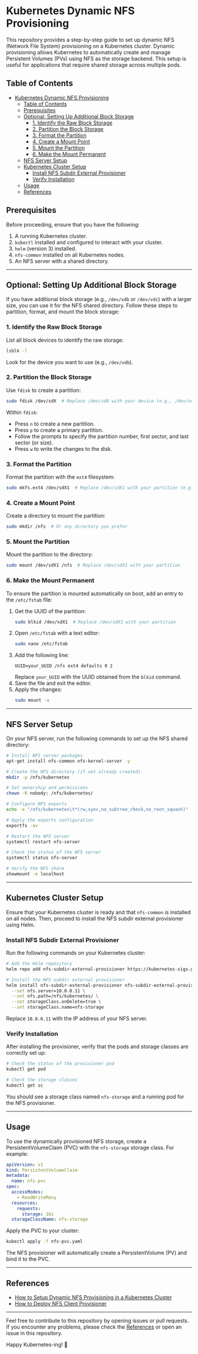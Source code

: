 # Kubernetes Dynamic NFS Provisioning

This repository provides a step-by-step guide to set up dynamic NFS (Network File System) provisioning on a Kubernetes cluster. Dynamic provisioning allows Kubernetes to automatically create and manage Persistent Volumes (PVs) using NFS as the storage backend. This setup is useful for applications that require shared storage across multiple pods.

## Table of Contents
- [Kubernetes Dynamic NFS Provisioning](#kubernetes-dynamic-nfs-provisioning)
  - [Table of Contents](#table-of-contents)
  - [Prerequisites](#prerequisites)
  - [Optional: Setting Up Additional Block Storage](#optional-setting-up-additional-block-storage)
    - [1. Identify the Raw Block Storage](#1-identify-the-raw-block-storage)
    - [2. Partition the Block Storage](#2-partition-the-block-storage)
    - [3. Format the Partition](#3-format-the-partition)
    - [4. Create a Mount Point](#4-create-a-mount-point)
    - [5. Mount the Partition](#5-mount-the-partition)
    - [6. Make the Mount Permanent](#6-make-the-mount-permanent)
  - [NFS Server Setup](#nfs-server-setup)
  - [Kubernetes Cluster Setup](#kubernetes-cluster-setup)
    - [Install NFS Subdir External Provisioner](#install-nfs-subdir-external-provisioner)
    - [Verify Installation](#verify-installation)
  - [Usage](#usage)
  - [References](#references)

## Prerequisites

Before proceeding, ensure that you have the following:

1. A running Kubernetes cluster.
2. `kubectl` installed and configured to interact with your cluster.
3. `helm` (version 3) installed.
4. `nfs-common` installed on all Kubernetes nodes.
5. An NFS server with a shared directory.

---

## Optional: Setting Up Additional Block Storage

If you have additional block storage (e.g., `/dev/vdb` or `/dev/vdc`) with a larger size, you can use it for the NFS shared directory. Follow these steps to partition, format, and mount the block storage:

### 1. Identify the Raw Block Storage
List all block devices to identify the raw storage:
```bash
lsblk -l
```
Look for the device you want to use (e.g., `/dev/vdb`).

### 2. Partition the Block Storage
Use `fdisk` to create a partition:
```bash
sudo fdisk /dev/sdX  # Replace /dev/sdX with your device (e.g., /dev/vdb)
```
Within `fdisk`:
- Press `n` to create a new partition.
- Press `p` to create a primary partition.
- Follow the prompts to specify the partition number, first sector, and last sector (or size).
- Press `w` to write the changes to the disk.

### 3. Format the Partition
Format the partition with the `ext4` filesystem:
```bash
sudo mkfs.ext4 /dev/sdX1  # Replace /dev/sdX1 with your partition (e.g., /dev/vdb1)
```

### 4. Create a Mount Point
Create a directory to mount the partition:
```bash
sudo mkdir /nfs  # Or any directory you prefer
```

### 5. Mount the Partition
Mount the partition to the directory:
```bash
sudo mount /dev/sdX1 /nfs  # Replace /dev/sdX1 with your partition
```

### 6. Make the Mount Permanent
To ensure the partition is mounted automatically on boot, add an entry to the `/etc/fstab` file:
1. Get the UUID of the partition:
   ```bash
   sudo blkid /dev/sdX1  # Replace /dev/sdX1 with your partition
   ```
2. Open `/etc/fstab` with a text editor:
   ```bash
   sudo nano /etc/fstab
   ```
3. Add the following line:
   ```
   UUID=your_UUID /nfs ext4 defaults 0 2
   ```
   Replace `your_UUID` with the UUID obtained from the `blkid` command.
4. Save the file and exit the editor.
5. Apply the changes:
   ```bash
   sudo mount -a
   ```

---

## NFS Server Setup

On your NFS server, run the following commands to set up the NFS shared directory:

```bash
# Install NFS server packages
apt-get install nfs-common nfs-kernel-server -y

# Create the NFS directory (if not already created)
mkdir -p /nfs/kubernetes

# Set ownership and permissions
chown -R nobody: /nfs/kubernetes/

# Configure NFS exports
echo -e "/nfs/kubernetes\t*(rw,sync,no_subtree_check,no_root_squash)" | sudo tee -a /etc/exports

# Apply the exports configuration
exportfs -av

# Restart the NFS server
systemctl restart nfs-server

# Check the status of the NFS server
systemctl status nfs-server

# Verify the NFS share
showmount -e localhost
```

---

## Kubernetes Cluster Setup

Ensure that your Kubernetes cluster is ready and that `nfs-common` is installed on all nodes. Then, proceed to install the NFS subdir external provisioner using Helm.

### Install NFS Subdir External Provisioner

Run the following commands on your Kubernetes cluster:

```bash
# Add the Helm repository
helm repo add nfs-subdir-external-provisioner https://kubernetes-sigs.github.io/nfs-subdir-external-provisioner

# Install the NFS subdir external provisioner
helm install nfs-subdir-external-provisioner nfs-subdir-external-provisioner/nfs-subdir-external-provisioner \
  --set nfs.server=10.0.0.11 \
  --set nfs.path=/nfs/kubernetes/ \
  --set storageClass.onDelete=true \
  --set storageClass.name=nfs-storage
```

Replace `10.0.0.11` with the IP address of your NFS server.

### Verify Installation

After installing the provisioner, verify that the pods and storage classes are correctly set up:

```bash
# Check the status of the provisioner pod
kubectl get pod

# Check the storage classes
kubectl get sc
```

You should see a storage class named `nfs-storage` and a running pod for the NFS provisioner.

---

## Usage

To use the dynamically provisioned NFS storage, create a PersistentVolumeClaim (PVC) with the `nfs-storage` storage class. For example:

```yaml
apiVersion: v1
kind: PersistentVolumeClaim
metadata:
  name: nfs-pvc
spec:
  accessModes:
    - ReadWriteMany
  resources:
    requests:
      storage: 1Gi
  storageClassName: nfs-storage
```

Apply the PVC to your cluster:

```bash
kubectl apply -f nfs-pvc.yaml
```

The NFS provisioner will automatically create a PersistentVolume (PV) and bind it to the PVC.

---

## References

- [How to Setup Dynamic NFS Provisioning in a Kubernetes Cluster](https://hbayraktar.medium.com/how-to-setup-dynamic-nfs-provisioning-in-a-kubernetes-cluster-cbf433b7de29)
- [How to Deploy NFS Client Provisioner](https://medium.com/@dikkumburage/how-to-deploy-nfs-client-provionser-31407a3746c8)

---

Feel free to contribute to this repository by opening issues or pull requests. If you encounter any problems, please check the [References](#references) or open an issue in this repository.

Happy Kubernetes-ing! 🚀